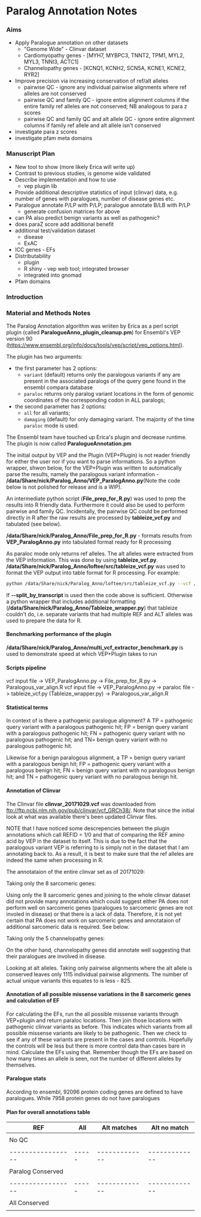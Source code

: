 Paralog Annotation Notes
================

<!--Load Packages and function-->
### Aims

-   Apply Paralogue annotation on other datasets
    -   "Genome Wide" - Clinvar dataset
    -   Cardiomyopathy genes - \[MYH7, MYBPC3, TNNT2, TPM1, MYL2, MYL3, TNNI3, ACTC1\]
    -   Channelopathy genes - \[KCNQ1, KCNH2, SCN5A, KCNE1, KCNE2, RYR2\]
-   Improve precision via increasing conservation of ref/alt alleles
    -   pairwise QC - ignore any individual pairwise alignments where ref alleles are not conserved
    -   pairwise QC and family QC - ignore entire alignment columns if the entire family ref alleles are not conserved; NB analogous to para z scores
    -   pairwise QC and family QC and alt allele QC - ignore entire alignment columns if family ref allele and alt allele isn't conserved
-   investigate para z scores
-   investigate pfam meta domains

### Manuscript Plan

-   New tool to show (more likely Erica will write up)
-   Contrast to previous studies, is genome wide validated
-   Describe implementation and how to use
    -   vep plugin lib
-   Provide additional descriptive statistics of input (clinvar) data, e.g. number of genes with paralogues, number of disease genes etc.
-   Paralogue annotate P/LP with P/LP; paralogue annotate B/LB with P/LP
    -   generate confusion matrices for above
-   can PA also predict benign variants as well as pathogenic?
-   does paraZ score add additional benefit
-   additional test/validation dataset
    -   disease
    -   ExAC
-   ICC genes - EFs
-   Distributability
    -   plugin
    -   R shiny - vep web tool; integrated browser
    -   integrated into gnomad
-   Pfam domains

### Introduction

### Material and Methods Notes

The Paralog Annotation algorithm was wriiten by Erica as a perl script plugin (called **ParalogueAnno\_plugin\_cleanup.pm**) for Ensembl's VEP version 90 (<https://www.ensembl.org/info/docs/tools/vep/script/vep_options.html>).

The plugin has two arguments:

-   the first parameter has 2 options:
    -   `variant` (default) returns only the paralogous variants if any are present in the associated paralogs of the query gene found in the ensembl compara database
    -   `paraloc` returns only paralog variant locations in the form of genomic coordinates of the corresponding codon in ALL paralogs;
-   the second parameter has 2 options:
    -   `all` for all variants;
    -   `damaging` (default) for only damaging variant. The majority of the time `paraloc` mode is used.

The Ensembl team have touched up Erica's plugin and decrease runtime. The plugin is now called **ParalogueAnnotation.pm**

The initial output by VEP and the Plugin (VEP+Plugin) is not reader friendly for either the user nor if you want to parse informations. So a python wrapper, shwon below, for the VEP+Plugin was written to automatically parse the results, namely the paralogous variant information - **/data/Share/nick/Paralog\_Anno/VEP\_ParalogAnno.py**(Note the code below is not polished for release and is a WIP).

An intermediate python script (**File\_prep\_for\_R.py**) was used to prep the results into R friendly data. Furthermore it could also be used to perform pairwise and family QC. Incidentally, the pairwise QC could be performed directly in R after the raw results are processed by **tableize\_vcf.py** and tabulated (see below).

**/data/Share/nick/Paralog\_Anno/File\_prep\_for\_R.py** - formats results from **VEP\_ParalogAnno.py** into tabulated format ready for R processing

As paraloc mode only returns ref alleles. The alt alleles were extracted from the VEP information. This was done by using **tableize\_vcf.py**. **/data/Share/nick/Paralog\_Anno/loftee/src/tableize\_vcf.py** was used to format the VEP output into table format for R processing. For example:

``` bash
python /data/Share/nick/Paralog_Anno/loftee/src/tableize_vcf.py --vcf /data/Share/nick/Paralog_Anno/data_files/clinvar_20171029_onlyPathogenic.out_paraloc --out /data/Share/nick/Paralog_Anno/data_files/clinvar_20171029_onlyPathogenic.out_paraloc_tableized --do_not_minrep --include_id --vep_info SYMBOL,Amino_acids,Codons,Paralogue_Vars --split_by_transcript --canonical_only
```

If **--split\_by\_transcript** is used then the code above is sufficient. Otherwise a python wrapper that includes additional formatting (**/data/Share/nick/Paralog\_Anno/Tableize\_wrapper.py**) that tableize couldn't do, i.e. separate variants that had multiple REF and ALT alleles was used to prepare the data for R.

#### Benchmarking performance of the plugin

**/data/Share/nick/Paralog\_Anno/multi\_vcf\_extractor\_benchmark.py** is used to demonstrate speed at which VEP+Plugin takes to run

#### Scripts pipeline

vcf input file -&gt; VEP\_ParalogAnno.py -&gt; File\_prep\_for\_R.py -&gt; Paralogous\_var\_align.R vcf input file -&gt; VEP\_ParalogAnno.py -&gt; paraloc file -&gt; tableize\_vcf.py (Tableize\_wrapper.py) -&gt; Paralogous\_var\_align.R

#### Statistical terms

In context of is there a pathogenic paralogue alignment? A TP = pathogenic query variant with a paralogous pathogenic hit; FP = benign query variant with a paralogous pathogenic hit; FN = pathogenic query variant with no paralogous pathogenic hit; and TN= benign query variant with no paralogous pathogenic hit.

Likewise for a benign paralogous alignment, a TP = benign query variant with a paralogous benign hit; FP = pathogenic query variant with a paralogous benign hit; FN = benign query variant with no paralogous benign hit; and TN = pathogenic query variant with no paralogous benign hit.

#### Annotation of Clinvar

The Clinvar file **clinvar\_20171029.vcf** was downloaded from <ftp://ftp.ncbi.nlm.nih.gov/pub/clinvar/vcf_GRCh38/>. Note that since the initial look at what was available there's been updated Clinvar files.

NOTE that I have noticed some descrepencies between the plugin annotations which call REFID = 1/0 and that of comparing the REF amino acid by VEP in the dataset to itself. This is due to the fact that the paralogous variant VEP is referring to is simply not in the dataset that I am annotating back to. As a result, it is best to make sure that the ref alleles are indeed the same when processing in R.

The annotataion of the entire clinvar set as of 20171029:

<!--Previous old code below, remove once above code works

-->
Taking only the 8 sarcomeric genes:

Using only the 8 sarcomeric genes and joining to the whole clinvar dataset did not provide many annotations which could suggest either PA does not perform well on sarcomeric genes (paralogues to sarcomeric genes are not involed in disease) or that there is a lack of data. Therefore, it is not yet certain that PA does not work on sarcomeric genes and annotataion of additional sarcomeric data is required. See below.

Taking only the 5 channelopathy genes:

On the other hand, channelopathy genes did annotate well suggesting that their paralogues are involved in disease.

Looking at alt alleles. Taking only pairwise alignments where the alt allele is conserved leaves only 1115 individual pairwise alignments. The number of actual unique variants this equates to is less - 825.

#### Annotation of all possible missense variations in the 8 sarcomeric genes and calculation of EF

For calculating the EFs, run the all possible missense variants through VEP+plugin and return paraloc locations. Then join those locations with pathogenic clinvar variants as before. This indicates which variants from all possible missense variants are likely to be pathogenic. Then we check to see if any of these variants are present in the cases and controls. Hopefully the controls will be less but there is more control data than cases bare in mind. Calculate the EFs using that. Remember though the EFs are based on how many times an allele is seen, not the number of different alleles by themselves.

#### Paralogue stats

According to ensembl, 92096 protein coding genes are defined to have paralogues. While 7958 protein genes do not have paralogues

#### Plan for overall annotations table

| REF               | All   | Alt matches   | Alt no match  |
|-------------------|-------|---------------|---------------|
|                   |       |               |
| No QC             |       |               |               |
|                   |       |               |
| ----------------- | ----- | ------------- | ------------- |
|                   |       |               |
| Paralog Conserved |       |               |               |
|                   |       |               |
| ----------------- | ----- | ------------- | ------------- |
|                   |       |               |
| All Conserved     |       |               |               |
|                   |       |               |
